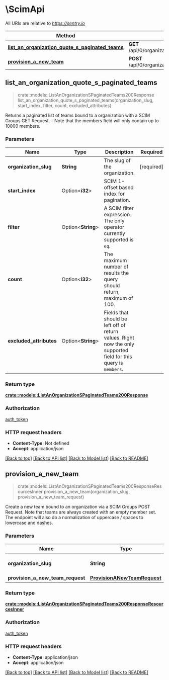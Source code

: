 # \ScimApi

All URIs are relative to *https://sentry.io*

Method | HTTP request | Description
------------- | ------------- | -------------
[**list_an_organization_quote_s_paginated_teams**](ScimApi.md#list_an_organization_quote_s_paginated_teams) | **GET** /api/0/organizations/{organization_slug}/scim/v2/Groups | 
[**provision_a_new_team**](ScimApi.md#provision_a_new_team) | **POST** /api/0/organizations/{organization_slug}/scim/v2/Groups | 



## list_an_organization_quote_s_paginated_teams

> crate::models::ListAnOrganizationSPaginatedTeams200Response list_an_organization_quote_s_paginated_teams(organization_slug, start_index, filter, count, excluded_attributes)


Returns a paginated list of teams bound to a organization with a SCIM Groups GET Request. - Note that the members field will only contain up to 10000 members.

### Parameters


Name | Type | Description  | Required | Notes
------------- | ------------- | ------------- | ------------- | -------------
**organization_slug** | **String** | The slug of the organization. | [required] |
**start_index** | Option<**i32**> | SCIM 1-offset based index for pagination. |  |
**filter** | Option<**String**> | A SCIM filter expression. The only operator currently supported is `eq`. |  |
**count** | Option<**i32**> | The maximum number of results the query should return, maximum of 100. |  |
**excluded_attributes** | Option<**String**> | Fields that should be left off of return values. Right now the only supported field for this query is `members`. |  |

### Return type

[**crate::models::ListAnOrganizationSPaginatedTeams200Response**](List_an_Organization_s_Paginated_Teams_200_response.md)

### Authorization

[auth_token](../README.md#auth_token)

### HTTP request headers

- **Content-Type**: Not defined
- **Accept**: application/json

[[Back to top]](#) [[Back to API list]](../README.md#documentation-for-api-endpoints) [[Back to Model list]](../README.md#documentation-for-models) [[Back to README]](../README.md)


## provision_a_new_team

> crate::models::ListAnOrganizationSPaginatedTeams200ResponseResourcesInner provision_a_new_team(organization_slug, provision_a_new_team_request)


Create a new team bound to an organization via a SCIM Groups POST Request. Note that teams are always created with an empty member set. The endpoint will also do a normalization of uppercase / spaces to lowercase and dashes.

### Parameters


Name | Type | Description  | Required | Notes
------------- | ------------- | ------------- | ------------- | -------------
**organization_slug** | **String** | The slug of the organization. | [required] |
**provision_a_new_team_request** | [**ProvisionANewTeamRequest**](ProvisionANewTeamRequest.md) |  | [required] |

### Return type

[**crate::models::ListAnOrganizationSPaginatedTeams200ResponseResourcesInner**](List_an_Organization_s_Paginated_Teams_200_response_Resources_inner.md)

### Authorization

[auth_token](../README.md#auth_token)

### HTTP request headers

- **Content-Type**: application/json
- **Accept**: application/json

[[Back to top]](#) [[Back to API list]](../README.md#documentation-for-api-endpoints) [[Back to Model list]](../README.md#documentation-for-models) [[Back to README]](../README.md)

